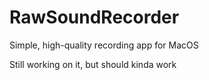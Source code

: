 # RawSoundRecorder
Simple, high-quality recording app for MacOS

Still working on it, but should kinda work
